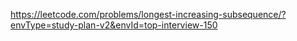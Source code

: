 https://leetcode.com/problems/longest-increasing-subsequence/?envType=study-plan-v2&envId=top-interview-150

